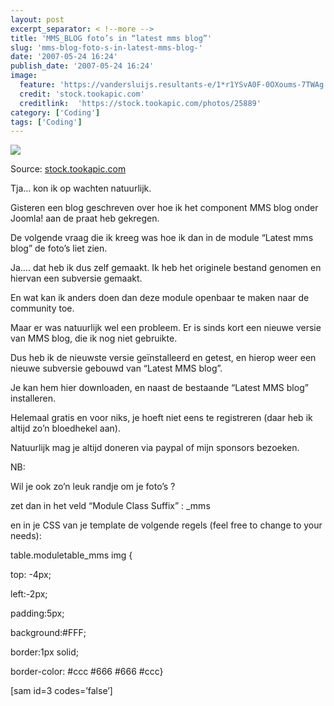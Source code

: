 ```yaml
---
layout: post
excerpt_separator: < !--more -->
title: 'MMS_BLOG foto’s in “latest mms blog”'
slug: 'mms-blog-foto-s-in-latest-mms-blog-'
date: '2007-05-24 16:24'
publish_date: '2007-05-24 16:24'
image:
  feature: 'https://vandersluijs.resultants-e/1*r1YSvA0F-0OXoums-7TWAg.jpeg'
  credit: 'stock.tookapic.com'
  creditlink:  'https://stock.tookapic.com/photos/25889'
category: ['Coding']
tags: ['Coding']
---
```

![](https://vandersluijs.resultants-e/1*r1YSvA0F-0OXoums-7TWAg.jpeg)

Source: [stock.tookapic.com](https://stock.tookapic.com/photos/25889)

Tja… kon ik op wachten natuurlijk.  
  
Gisteren een blog geschreven over hoe ik het component MMS blog onder Joomla!
aan de praat heb gekregen.  
  
De volgende vraag die ik kreeg was hoe ik dan in de module “Latest mms blog”
de foto’s liet zien.  
  
Ja…. dat heb ik dus zelf gemaakt. Ik heb het originele bestand genomen en
hiervan een subversie gemaakt.  
  
En wat kan ik anders doen dan deze module openbaar te maken naar de community
toe.  
  
Maar er was natuurlijk wel een probleem. Er is sinds kort een nieuwe versie
van MMS blog, die ik nog niet gebruikte.  
  
Dus heb ik de nieuwste versie geïnstalleerd en getest, en hierop weer een
nieuwe subversie gebouwd van “Latest MMS blog”.  
  
Je kan hem hier downloaden, en naast de bestaande “Latest MMS blog”
installeren.  
  
Helemaal gratis en voor niks, je hoeft niet eens te registreren (daar heb ik
altijd zo’n bloedhekel aan).  
  
Natuurlijk mag je altijd doneren via paypal of mijn sponsors bezoeken.  
  
NB:  
  
Wil je ook zo’n leuk randje om je foto’s ?  
  
zet dan in het veld “Module Class Suffix” : _mms  
  
en in je CSS van je template de volgende regels (feel free to change to your
needs):  
  
table.moduletable_mms img {  
  
top: -4px;  
  
left:-2px;  
  
padding:5px;  
  
background:#FFF;  
  
border:1px solid;  
  
border-color: #ccc #666 #666 #ccc}  
  
[sam id=3 codes=’false’]

